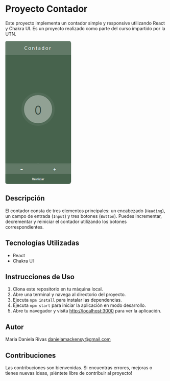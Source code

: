 # Proyecto Contador

Este proyecto implementa un contador simple y responsive utilizando React y Chakra UI. 
Es un proyecto realizado como parte del curso impartido por la UTN.

![Demo](./Contador.png)

## Descripción

El contador consta de tres elementos principales: un encabezado (`Heading`), un campo de entrada (`Input`) y tres botones (`Button`). Puedes incrementar, decrementar y reiniciar el contador utilizando los botones correspondientes.

## Tecnologías Utilizadas

- React
- Chakra UI

## Instrucciones de Uso

1. Clona este repositorio en tu máquina local.
2. Abre una terminal y navega al directorio del proyecto.
3. Ejecuta `npm install` para instalar las dependencias.
4. Ejecuta `npm start` para iniciar la aplicación en modo desarrollo.
5. Abre tu navegador y visita [http://localhost:3000](http://localhost:3000) para ver la aplicación.

## Autor

Maria Daniela Rivas
danielamackensy@gmail.com

## Contribuciones

Las contribuciones son bienvenidas. Si encuentras errores, mejoras o tienes nuevas ideas, ¡siéntete libre de contribuir al proyecto!


